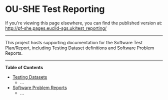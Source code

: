 # OU-SHE Test Reporting

If you're viewing this page elsewhere, you can find the published version at:
http://pf-she.pages.euclid-sgs.uk/test_reporting/

---

This project hosts supporting documentation for the Software Test Plan/Report,
including Testing Dataset definitions and Software Problem Reports.

---

**Table of Contents**

- [Testing Datasets](Testing_Datasets.md)
  - ...
- [Software Problem Reports](Software_Problem_Reports.md)
  - ...


